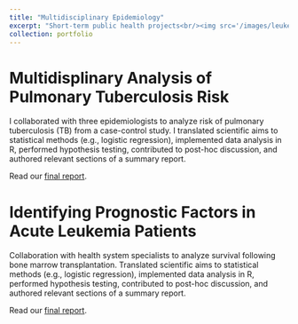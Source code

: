 ```yaml
---
title: "Multidisciplinary Epidemiology"
excerpt: "Short-term public health projects<br/><img src='/images/leukemia.png'>"
collection: portfolio
---
```


# Multidisplinary Analysis of Pulmonary Tuberculosis Risk

I collaborated with three epidemiologists to analyze risk of pulmonary tuberculosis (TB) from a case-control study. I translated scientific aims to statistical methods (e.g., logistic regression), implemented data analysis in R, performed hypothesis testing, contributed to post-hoc discussion, and authored relevant sections of a summary report.

Read our [final report](https://github.com/alejandroh3005/categorical-epidemiology/blob/6c02c28da6292a3a20392a359df9d6255a3393d8/code/project-group11.pdf).

# Identifying Prognostic Factors in Acute Leukemia Patients

Collaboration with health system specialists to analyze survival following bone marrow transplantation. Translated scientific aims to statistical methods (e.g., logistic regression), implemented data analysis in R, performed hypothesis testing, contributed to post-hoc discussion, and authored relevant sections of a summary report.

Read our [final report](https://github.com/alejandroh3005/alejandroh3005.github.io/tree/main/files).
